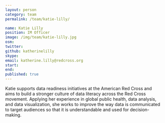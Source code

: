 ```yaml
---
layout: person
category: team
permalink: /team/katie-lilly/

name: Katie Lilly
position: IM Officer
image: /img/team/katie-lilly.jpg
osm:
twitter:
github: katherinelilly
skype:
email: katherine.lilly@redcross.org
start:
end:
published: true
---
```

Katie supports data readiness initiatives at the American Red Cross and aims to build a stronger culture of data literacy across the Red Cross movement. Applying her experience in global public health, data analysis, and data visualization, she works to improve the way data is communicated to target audiences so that it is understandable and used for decision-making.
